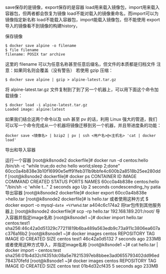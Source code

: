 save保存的是镜像，export保存的是容器
load用来载入镜像包，import用来载入容器包，但两者都会恢复为镜像
load不能对载入的镜像重命名，而import可以为镜像指定新名称
load不能载入容器包，import能载入镜像包，但不能使用
export导入的镜像看不到镜像的构建history，

保存镜像

    $ docker save alpine -o filename
    $ file filename
    filename: POSIX tar archive
这里的 filename 可以为任意名称甚至任意后缀名，但文件的本质都是归档文件
注意：如果同名则会覆盖（没有警告）
若使用 gzip 压缩：

    $ docker save alpine | gzip > alpine-latest.tar.gz
将 alpine-latest.tar.gz 文件复制到了到了另一个机器上，可以用下面这个命令加载镜像：

    $ docker load -i alpine-latest.tar.gz
    Loaded image: alpine:latest
如果我们结合这两个命令以及 ssh 甚至 pv 的话，利用 Linux 强大的管道，我们可以写一个命令完成从一个机器将镜像迁移到另一个机器，并且带进度条的功能：

    docker save <镜像名> | bzip2 | pv | ssh <用户名>@<主机名> 'cat | docker load'

导出和导入容器

运行一个容器
    [root@k8snode2 dockerfile]# docker run -d centos:hello /bin/sh -c "while true;do echo hello world;sleep 2;done"
    60cc0a4b838e3b10f16990e5eff91feb311b9bbfe4c600b2a8518b25ee280ddf
    [root@k8snode2 dockerfile]# docker ps
    CONTAINER ID        IMAGE                                               COMMAND                  CREATED             STATUS              PORTS               NAMES
    60cc0a4b838e        centos:hello                                        "/bin/sh -c 'while t…"   2 seconds ago       Up 2 seconds                            condescending_hy
    patia
导出容器
    [root@k8snode2 dockerfile]# docker export 60cc0a4b838e >hello.tar
    [root@k8snode2 dockerfile]# ls
    hello.tar
    或者使用这种方式
    $ docker export -o mysql-`date +%Y%m%d`.tar a404c6c174a2
将tar包传到其他服务器上
    [root@k8snode2 dockerfile]# scp -rp hello.tar 192.168.189.201:/root/
导入容器并指定image名称
    [root@k8snode1 ~]# docker import hello.tar centos:test1
    sha256:46c42a0d51329c77211819b6ba489a563edb9c73a911c3806ea607ac376a16b2
    [root@k8snode1 ~]# docker images centos
    REPOSITORY          TAG                 IMAGE ID            CREATED             SIZE
    centos              test1               46c42a0d5132        7 seconds ago       233MB
    或者使用这种方式导入，并指定image名称
    [root@k8snode1 ~]# cat hello.tar | docker import - centos:test
    sha256:01b4d32cf4351dc08a5e78215397eb8bbee3ad0655793402dd96ed784370fefd
    [root@k8snode1 ~]# docker images centos
    REPOSITORY          TAG                 IMAGE ID            CREATED             SIZE
    centos              test                01b4d32cf435        5 seconds ago       233MB

